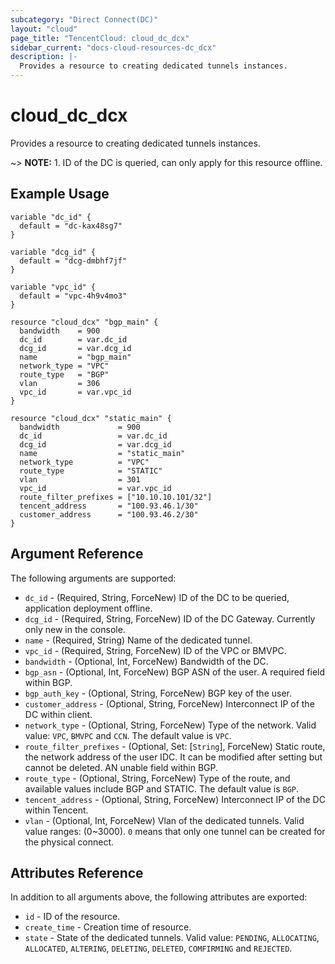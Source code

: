 ```yaml
---
subcategory: "Direct Connect(DC)"
layout: "cloud"
page_title: "TencentCloud: cloud_dc_dcx"
sidebar_current: "docs-cloud-resources-dc_dcx"
description: |-
  Provides a resource to creating dedicated tunnels instances.
---
```


# cloud_dc_dcx

Provides a resource to creating dedicated tunnels instances.

~> **NOTE:** 1. ID of the DC is queried, can only apply for this resource offline.

## Example Usage

```hcl
variable "dc_id" {
  default = "dc-kax48sg7"
}

variable "dcg_id" {
  default = "dcg-dmbhf7jf"
}

variable "vpc_id" {
  default = "vpc-4h9v4mo3"
}

resource "cloud_dcx" "bgp_main" {
  bandwidth    = 900
  dc_id        = var.dc_id
  dcg_id       = var.dcg_id
  name         = "bgp_main"
  network_type = "VPC"
  route_type   = "BGP"
  vlan         = 306
  vpc_id       = var.vpc_id
}

resource "cloud_dcx" "static_main" {
  bandwidth             = 900
  dc_id                 = var.dc_id
  dcg_id                = var.dcg_id
  name                  = "static_main"
  network_type          = "VPC"
  route_type            = "STATIC"
  vlan                  = 301
  vpc_id                = var.vpc_id
  route_filter_prefixes = ["10.10.10.101/32"]
  tencent_address       = "100.93.46.1/30"
  customer_address      = "100.93.46.2/30"
}
```

## Argument Reference

The following arguments are supported:

* `dc_id` - (Required, String, ForceNew) ID of the DC to be queried, application deployment offline.
* `dcg_id` - (Required, String, ForceNew) ID of the DC Gateway. Currently only new in the console.
* `name` - (Required, String) Name of the dedicated tunnel.
* `vpc_id` - (Required, String, ForceNew) ID of the VPC or BMVPC.
* `bandwidth` - (Optional, Int, ForceNew) Bandwidth of the DC.
* `bgp_asn` - (Optional, Int, ForceNew) BGP ASN of the user. A required field within BGP.
* `bgp_auth_key` - (Optional, String, ForceNew) BGP key of the user.
* `customer_address` - (Optional, String, ForceNew) Interconnect IP of the DC within client.
* `network_type` - (Optional, String, ForceNew) Type of the network. Valid value: `VPC`, `BMVPC` and `CCN`. The default value is `VPC`.
* `route_filter_prefixes` - (Optional, Set: [`String`], ForceNew) Static route, the network address of the user IDC. It can be modified after setting but cannot be deleted. AN unable field within BGP.
* `route_type` - (Optional, String, ForceNew) Type of the route, and available values include BGP and STATIC. The default value is `BGP`.
* `tencent_address` - (Optional, String, ForceNew) Interconnect IP of the DC within Tencent.
* `vlan` - (Optional, Int, ForceNew) Vlan of the dedicated tunnels. Valid value ranges: (0~3000). `0` means that only one tunnel can be created for the physical connect.

## Attributes Reference

In addition to all arguments above, the following attributes are exported:

* `id` - ID of the resource.
* `create_time` - Creation time of resource.
* `state` - State of the dedicated tunnels. Valid value: `PENDING`, `ALLOCATING`, `ALLOCATED`, `ALTERING`, `DELETING`, `DELETED`, `COMFIRMING` and `REJECTED`.


